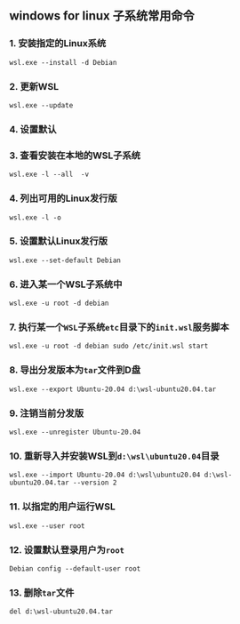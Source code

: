 ## windows for linux 子系统常用命令
### 1. 安装指定的Linux系统
    wsl.exe --install -d Debian
### 2. 更新WSL
    wsl.exe --update
### 4. 设置默认
### 3. 查看安装在本地的WSL子系统
    wsl.exe -l --all  -v
### 4. 列出可用的Linux发行版
    wsl.exe -l -o
### 5. 设置默认Linux发行版
    wsl.exe --set-default Debian
### 6. 进入某一个WSL子系统中
    wsl.exe -u root -d debian
### 7. 执行某一个`WSL`子系统`etc`目录下的`init.wsl`服务脚本
    wsl.exe -u root -d debian sudo /etc/init.wsl start
### 8. 导出分发版本为`tar`文件到D盘
    wsl.exe --export Ubuntu-20.04 d:\wsl-ubuntu20.04.tar
### 9. 注销当前分发版
    wsl.exe --unregister Ubuntu-20.04
### 10. 重新导入并安装WSL到`d:\wsl\ubuntu20.04`目录
    wsl.exe --import Ubuntu-20.04 d:\wsl\ubuntu20.04 d:\wsl-ubuntu20.04.tar --version 2
### 11. 以指定的用户运行WSL
    wsl.exe --user root
### 12. 设置默认登录用户为`root`
    Debian config --default-user root
### 13. 删除`tar`文件
    del d:\wsl-ubuntu20.04.tar
